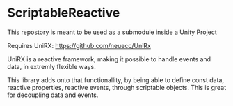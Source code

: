 # ScriptableReactive
This repostory is meant to be used as a submodule inside a Unity Project

Requires UniRX: https://github.com/neuecc/UniRx

UniRX is a reactive framework, making it possible to handle events and data, in extremly flexible ways.


This library adds onto that functionallity, by being able to define const data, reactive properties, reactive events, through scriptable objects. This is great for decoupling data and events.
